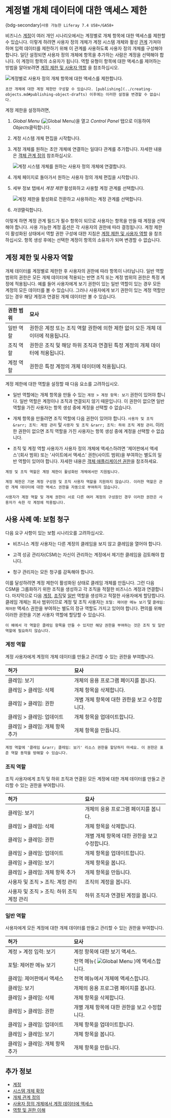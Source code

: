 
# 계정별 개체 데이터에 대한 액세스 제한

{bdg-secondary}`사용 가능한 Liferay 7.4 U58+/GA58+`

비즈니스 [계정](../../../../users-and-permissions/accounts.md)이 여러 개인 시나리오에서는 계정별로 개체 항목에 대한 액세스를 제한할 수 있습니다. 이렇게 하려면 사용자 정의 개체가 계정 시스템 개체와 활성 [관계](../relationships/defining-object-relationships.md) 가져야 하며 입력 데이터를 제한하기 위해 이 관계를 사용하도록 사용자 정의 개체를 구성해야 합니다. 일단 설정되면 사용자 정의 개체에 항목을 추가하는 사람은 계정을 선택해야 합니다. 이 계정이 항목의 소유자가 됩니다. 역할 유형이 항목에 대한 액세스를 제어하는 방법을 알아보려면 [계정 제한 및 사용자 역할](#account-restriction-and-user-roles) 을 참조하십시오.

![계정별로 사용자 정의 개체 항목에 대한 액세스를 제한합니다.](./restricting-access-to-object-data-by-account/images/01.png)

```{important}
초안 개체에 대한 계정 제한만 구성할 수 있습니다. [publishing](../creating-objects.md#publishing-object-drafts) 이후에는 이러한 설정을 변경할 수 없습니다.
```

계정 제한을 설정하려면,

1. *Global Menu* (![Global Menu](../../../../images/icon-applications-menu.png))을 열고 *Control Panel* 탭으로 이동하여 *Objects*클릭합니다.

1. 계정 시스템 개체 편집을 시작합니다.

1. 계정 개체를 원하는 초안 개체에 연결하는 일대다 관계를 추가합니다. 자세한 내용은 [객체 관계 정의](../relationships/defining-object-relationships.md) 참조하십시오.

   ![계정 시스템 개체를 원하는 사용자 정의 개체에 연결합니다.](./restricting-access-to-object-data-by-account/images/02.png)

1. 개체 페이지로 돌아가서 원하는 사용자 정의 개체 편집을 시작합니다.

1. 세부 정보 탭에서 *계정 제한* 활성화하고 사용할 계정 관계를 선택합니다.

   ![계정 제한을 활성화로 전환하고 사용하려는 계정 관계를 선택합니다.](./restricting-access-to-object-data-by-account/images/03.png)

1. *저장*클릭합니다.

이렇게 하면 계정 관계 필드가 필수 항목이 되므로 사용자는 항목을 만들 때 계정을 선택해야 합니다. 사용 가능한 계정 옵션은 각 사용자의 권한에 따라 결정됩니다. 계정 제한이 활성화된 상태에서 역할 권한 구성에 대한 지침은 [계정 제한 및 사용자 역할](#account-restriction-and-user-roles) 을 참조하십시오. 항목 생성 후에는 선택한 계정이 항목의 소유자가 되며 변경할 수 없습니다.

## 계정 제한 및 사용자 역할

개체 데이터를 계정별로 제한한 후 사용자의 권한에 따라 항목이 나타납니다. 일반 역할 범위의 권한은 모든 개체 데이터에 적용되는 반면 조직 또는 계정 범위의 권한은 특정 계정에 적용됩니다. 예를 들어 사용자에게 보기 권한이 있는 일반 역할이 있는 경우 모든 계정의 모든 데이터를 볼 수 있습니다. 그러나 사용자에게 보기 권한이 있는 계정 역할만 있는 경우 해당 계정과 연결된 개체 데이터만 볼 수 있습니다.

| 권한 범위 | 묘사                                             |
|:----- |:---------------------------------------------- |
| 일반 역할 | 권한은 계정 또는 조직 역할 권한에 의한 제한 없이 모든 개체 데이터에 적용됩니다. |
| 조직 역할 | 권한은 조직 및 해당 하위 조직과 연결된 특정 계정의 개체 데이터에 적용됩니다.   |
| 계정 역할 | 권한은 특정 계정의 개체 데이터에 적용됩니다.                      |

계정 제한에 대한 역할을 설정할 때 다음 요소를 고려하십시오.

* 일반 역할에는 개체 항목을 만들 수 있는 `계정 > 계정 항목: 보기` 권한이 있어야 합니다. 일반 역할은 계정이나 조직과 연결되지 않기 때문입니다. 이 권한이 없으면 일반 역할을 가진 사용자는 항목 생성 중에 계정을 선택할 수 없습니다.

* 개체 항목을 만들려면 조직 역할에 다음 권한이 있어야 합니다. `사용자 및 조직 &rarr; 조직: 계정 관리` 및 `사용자 및 조직 &rarr; 조직: 하위 조직 계정 관리`. 이러한 권한이 없으면 조직 역할을 가진 사용자는 항목 생성 중에 계정을 선택할 수 없습니다.

* 조직 및 계정 역할 사용자가 사용자 정의 개체에 액세스하려면 '제어판에서 액세스'(회사 범위) 또는 '사이트에서 액세스' 권한(사이트 범위)을 부여하는 별도의 일반 역할이 있어야 합니다. 자세한 내용은 [객체 애플리케이션 권한](../../understanding-object-integrations/permissions-framework-integration.md#application-permissions)을 참조하세요.

```{important}
계정 및 조직 역할은 계정 제한이 활성화된 개체에서만 지원됩니다.

계정 제한은 기본 계정 구성원 및 조직 사용자 역할을 지원하지 않습니다. 이러한 역할은 관련 개체 데이터에 대한 액세스 권한을 자동으로 부여하지 않습니다.

사용자가 계정 역할 및 개체 권한이 서로 다른 여러 계정의 구성원인 경우 이러한 권한은 사용자가 속한 각 계정에 적용됩니다.
```

## 사용 사례 예: 보험 청구

다음 요구 사항이 있는 보험 시나리오를 고려하십시오.

* 비즈니스 계정 사용자는 다른 계정의 클레임을 보지 않고 클레임을 열어야 합니다.

* 고객 성공 관리자(CSM)는 자신이 관리하는 계정에서 제기한 클레임을 검토해야 합니다.

* 청구 관리자는 모든 청구를 감독해야 합니다.

이를 달성하려면 계정 제한이 활성화된 상태로 클레임 개체를 만듭니다. 그런 다음 CSM을 그룹화하기 위한 조직을 생성하고 각 조직을 적절한 비즈니스 계정과 연결합니다. 마지막으로 다음 [계정](#account-role), [조직](#organization-role)및 [일반](#regular-role) 역할을 생성하고 적절한 사용자에게 할당합니다. 클레임 개체는 회사 범위이므로 계정 및 조직 사용자는 `포털: 제어판 메뉴 보기` 및 `클레임: 제어판` 액세스 권한을 부여하는 별도의 정규 역할도 가지고 있어야 합니다. 편의를 위해 이러한 권한을 기본 사용자 역할에 할당할 수 있습니다.

```{note}
이 예에서 각 역할은 클레임 항목을 만들 수 있지만 해당 권한을 부여하는 것은 조직 및 일반 역할에 필요하지 않습니다.
```

### 계정 역할

계정 사용자에게 계정의 개체 데이터를 만들고 관리할 수 있는 권한을 부여합니다.

| 허가                  | 묘사                         |
|:------------------- |:-------------------------- |
| 클레임: 보기             | 개체의 응용 프로그램 페이지를 봅니다.      |
| 클레임 > 클레임: 삭제       | 개체 항목을 삭제합니다.              |
| 클레임 > 클레임: 권한       | 개별 개체 항목에 대한 권한을 보고 수정합니다. |
| 클레임 > 클레임: 업데이트     | 개체 항목을 업데이트합니다.            |
| 클레임 > 클레임: 개체 항목 추가 | 개체 항목을 만듭니다.               |

```{important}
계정 역할에 '클레임 &rarr; 클레임: 보기' 리소스 권한을 할당하지 마세요. 이 권한은 표준 역할 동작을 방해할 수 있습니다.
```

### 조직 역할

조직 사용자에게 조직 및 하위 조직과 연결된 모든 계정에 대한 개체 데이터를 만들고 관리할 수 있는 권한을 부여합니다.

| 허가                         | 묘사                         |
|:-------------------------- |:-------------------------- |
| 클레임: 보기                    | 개체의 응용 프로그램 페이지를 봅니다.      |
| 클레임 > 클레임: 삭제              | 개체 항목을 삭제합니다.              |
| 클레임 > 클레임: 권한              | 개별 개체 항목에 대한 권한을 보고 수정합니다. |
| 클레임 > 클레임: 업데이트            | 개체 항목을 업데이트합니다.            |
| 클레임 > 클레임: 보기              | 개체 항목을 봅니다.                |
| 클레임 > 클레임: 개체 항목 추가        | 개체 항목을 만듭니다.               |
| 사용자 및 조직 > 조직: 계정 관리       | 조직의 계정을 봅니다.               |
| 사용자 및 조직 > 조직: 하위 조직 계정 관리 | 하위 조직과 연결된 계정을 봅니다.        |

### 일반 역할

사용자에게 모든 계정에 대한 개체 데이터를 만들고 관리할 수 있는 권한을 부여합니다.

| 허가                  | 묘사                                                                              |
|:------------------- |:------------------------------------------------------------------------------- |
| 계정 > 계정 입력: 보기      | 계정 항목에 대한 보기 액세스.                                                               |
| 포털: 제어판 메뉴 보기       | 전역 메뉴( ![Global Menu](../../../../images/icon-applications-menu.png) )에 액세스합니다. |
| 클레임: 제어판에서 액세스      | 전역 메뉴에서 개체에 액세스합니다.                                                             |
| 클레임: 보기             | 개체의 응용 프로그램 페이지를 봅니다.                                                           |
| 클레임 > 클레임: 삭제       | 개체 항목을 삭제합니다.                                                                   |
| 클레임 > 클레임: 권한       | 개별 개체 항목에 대한 권한을 보고 수정합니다.                                                      |
| 클레임 > 클레임: 업데이트     | 개체 항목을 업데이트합니다.                                                                 |
| 클레임 > 클레임: 보기       | 개체 항목을 봅니다.                                                                     |
| 클레임 > 클레임: 개체 항목 추가 | 개체 항목을 만듭니다.                                                                    |

## 추가 정보

* [계정](../../../../users-and-permissions/accounts.md)
* [시스템 개체 확장](../extending-system-objects.md)
* [개체 관계 정의](../relationships/defining-object-relationships.md)
* [사용자 정의 개체에서 계정 데이터에 액세스](./accessing-accounts-data-from-custom-objects.md)
* [역할 및 권한 이해](../../../../users-and-permissions/roles-and-permissions/understanding-roles-and-permissions.md)
